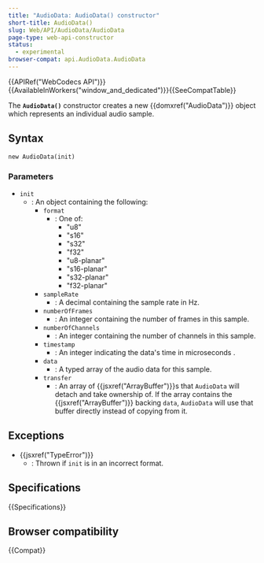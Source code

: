 ```yaml
---
title: "AudioData: AudioData() constructor"
short-title: AudioData()
slug: Web/API/AudioData/AudioData
page-type: web-api-constructor
status:
  - experimental
browser-compat: api.AudioData.AudioData
---
```


{{APIRef("WebCodecs API")}}{{AvailableInWorkers("window_and_dedicated")}}{{SeeCompatTable}}

The **`AudioData()`** constructor creates a new {{domxref("AudioData")}} object which represents an individual audio sample.

## Syntax

```js-nolint
new AudioData(init)
```

### Parameters

- `init`
  - : An object containing the following:
    - `format`
      - : One of:
        - "u8"
        - "s16"
        - "s32"
        - "f32"
        - "u8-planar"
        - "s16-planar"
        - "s32-planar"
        - "f32-planar"
    - `sampleRate`
      - : A decimal containing the sample rate in Hz.
    - `numberOfFrames`
      - : An integer containing the number of frames in this sample.
    - `numberOfChannels`
      - : An integer containing the number of channels in this sample.
    - `timestamp`
      - : An integer indicating the data's time in microseconds .
    - `data`
      - : A typed array of the audio data for this sample.
    - `transfer`
      - : An array of {{jsxref("ArrayBuffer")}}s that `AudioData` will detach and take ownership of. If the array contains the {{jsxref("ArrayBuffer")}} backing `data`, `AudioData` will use that buffer directly instead of copying from it.

## Exceptions

- {{jsxref("TypeError")}}
  - : Thrown if `init` is in an incorrect format.

## Specifications

{{Specifications}}

## Browser compatibility

{{Compat}}
